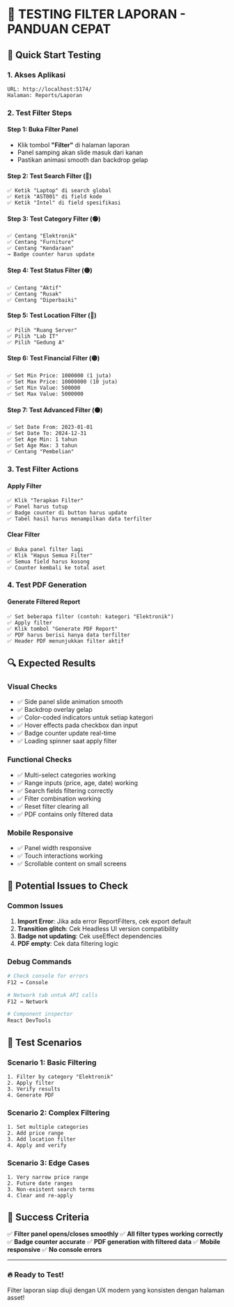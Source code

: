 # 🧪 TESTING FILTER LAPORAN - PANDUAN CEPAT

## 🚀 Quick Start Testing

### 1. **Akses Aplikasi**
```
URL: http://localhost:5174/
Halaman: Reports/Laporan
```

### 2. **Test Filter Steps**

#### Step 1: Buka Filter Panel
- Klik tombol **"Filter"** di halaman laporan
- Panel samping akan slide masuk dari kanan
- Pastikan animasi smooth dan backdrop gelap

#### Step 2: Test Search Filter (🔵)
```
✅ Ketik "Laptop" di search global
✅ Ketik "AST001" di field kode
✅ Ketik "Intel" di field spesifikasi
```

#### Step 3: Test Category Filter (🟢)
```
✅ Centang "Elektronik"
✅ Centang "Furniture" 
✅ Centang "Kendaraan"
→ Badge counter harus update
```

#### Step 4: Test Status Filter (🟡)
```
✅ Centang "Aktif"
✅ Centang "Rusak"
✅ Centang "Diperbaiki"
```

#### Step 5: Test Location Filter (🔴)
```
✅ Pilih "Ruang Server"
✅ Pilih "Lab IT"
✅ Pilih "Gedung A"
```

#### Step 6: Test Financial Filter (🟣)
```
✅ Set Min Price: 1000000 (1 juta)
✅ Set Max Price: 10000000 (10 juta)
✅ Set Min Value: 500000
✅ Set Max Value: 5000000
```

#### Step 7: Test Advanced Filter (🟠)
```
✅ Set Date From: 2023-01-01
✅ Set Date To: 2024-12-31
✅ Set Age Min: 1 tahun
✅ Set Age Max: 3 tahun
✅ Centang "Pembelian"
```

### 3. **Test Filter Actions**

#### Apply Filter
```
✅ Klik "Terapkan Filter"
✅ Panel harus tutup
✅ Badge counter di button harus update
✅ Tabel hasil harus menampilkan data terfilter
```

#### Clear Filter
```
✅ Buka panel filter lagi
✅ Klik "Hapus Semua Filter"
✅ Semua field harus kosong
✅ Counter kembali ke total aset
```

### 4. **Test PDF Generation**

#### Generate Filtered Report
```
✅ Set beberapa filter (contoh: kategori "Elektronik")
✅ Apply filter
✅ Klik tombol "Generate PDF Report"
✅ PDF harus berisi hanya data terfilter
✅ Header PDF menunjukkan filter aktif
```

## 🔍 Expected Results

### Visual Checks
- ✅ Side panel slide animation smooth
- ✅ Backdrop overlay gelap
- ✅ Color-coded indicators untuk setiap kategori
- ✅ Hover effects pada checkbox dan input
- ✅ Badge counter update real-time
- ✅ Loading spinner saat apply filter

### Functional Checks
- ✅ Multi-select categories working
- ✅ Range inputs (price, age, date) working
- ✅ Search fields filtering correctly
- ✅ Filter combination working
- ✅ Reset filter clearing all
- ✅ PDF contains only filtered data

### Mobile Responsive
- ✅ Panel width responsive
- ✅ Touch interactions working
- ✅ Scrollable content on small screens

## 🐛 Potential Issues to Check

### Common Issues
1. **Import Error**: Jika ada error ReportFilters, cek export default
2. **Transition glitch**: Cek Headless UI version compatibility
3. **Badge not updating**: Cek useEffect dependencies
4. **PDF empty**: Cek data filtering logic

### Debug Commands
```bash
# Check console for errors
F12 → Console

# Network tab untuk API calls
F12 → Network

# Component inspector
React DevTools
```

## 📱 Test Scenarios

### Scenario 1: Basic Filtering
```
1. Filter by category "Elektronik"
2. Apply filter
3. Verify results
4. Generate PDF
```

### Scenario 2: Complex Filtering
```
1. Set multiple categories
2. Add price range
3. Add location filter
4. Apply and verify
```

### Scenario 3: Edge Cases
```
1. Very narrow price range
2. Future date ranges
3. Non-existent search terms
4. Clear and re-apply
```

## 🎯 Success Criteria

✅ **Filter panel opens/closes smoothly**
✅ **All filter types working correctly**  
✅ **Badge counter accurate**
✅ **PDF generation with filtered data**
✅ **Mobile responsive**
✅ **No console errors**

---

### 🔥 Ready to Test!
Filter laporan siap diuji dengan UX modern yang konsisten dengan halaman asset!

